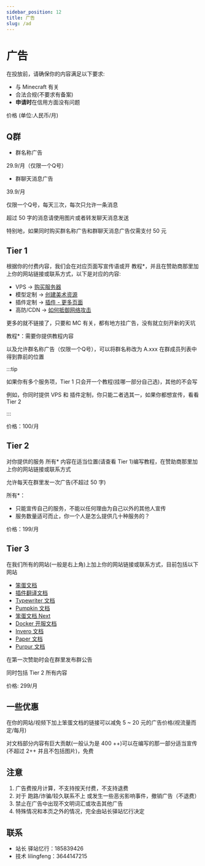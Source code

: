 ```yaml
---
sidebar_position: 12
title: 广告
slug: /ad
---
```


# 广告

在投放前，请确保你的内容满足以下要求:

* 与 Minecraft 有关
* 合法合规(不要求有备案)
* **申请时**在信用方面没有问题

价格 (单位:人民币/月)

## Q群

- 群名称广告

29.9/月（仅限一个Q号）

- 群聊天消息广告

39.9/月

仅限一个Q号，每天三次，每次只允许一条消息

超过 50 字的消息请使用图片或者转发聊天消息发送

特别地，如果同时购买群名称广告和群聊天消息广告仅需支付 50 元

## Tier 1

根据你的付费内容，我们会在对应页面写宣传语或开 教程*，并且在赞助商那里加上你的网站链接或联系方式，以下是对应的内容:

- VPS -> [购买服务器](https://nitwikit.8aka.org/process/deploy/purchase-server)
- 模型定制 -> [创建美术资源](https://nitwikit.8aka.org/process/create-art-assets)
- 插件定制 -> [插件 - 更多页面](https://nitwikit.8aka.org/Java/more)
- 高防/CDN -> [如何抵御网络攻击](https://nitwikit.8aka.org/process/maintenance/how-to-defend-against-cyber-attacks)

更多的就不链接了，只要和 MC 有关，都有地方挂广告，没有就立刻开新的天坑

教程*：需要你提供教程内容

以及允许群名称广告（仅限一个Q号），可以将群名称改为 A.xxx 在群成员列表中得到靠前的位置

:::tip

如果你有多个服务项，Tier 1 只会开一个教程(挂哪一部分自己选)，其他的不会写

例如，你同时提供 VPS 和 插件定制，你只能二者选其一，如果你都想宣传，看看 Tier 2

:::

价格：100/月

## Tier 2

对你提供的服务 所有* 内容在适当位置(请查看 Tier 1)编写教程，在赞助商那里加上你的网站链接或联系方式

允许每天在群里发一次广告(不超过 50 字)

所有*：

- 只能宣传自己的服务，不能以任何理由为自己以外的其他人宣传
- 服务数量适可而止，你一个人是怎么提供几十种服务的？

价格：199/月

## Tier 3

在我们所有的网站(一般是右上角)上加上你的网站链接或联系方式，目前包括以下网站

- [笨蛋文档](https://nitwikit.8aka.org)
- [插件翻译文档](https://plugins.8aka.org)
- [Typewriter 文档](https://typewriter.8aka.org)
- [Pumpkin 文档](https://pumpkin.8aka.org)
- [笨蛋文档 Next](https://nitwikit2.8aka.org)
- [Docker 开服文档](https://docker.8aka.org)
- [Invero 文档](https://invero.8aka.org)
- [Paper 文档](https://paper.8aka.org)
- [Purpur 文档](https://purpur.8aka.org)

在第一次赞助时会在群里发布群公告

同时包括 Tier 2 所有内容

价格: 299/月

## 一些优惠

在你的网站/视频下加上笨蛋文档的链接可以减免 5 ~ 20 元的广告价格(视流量而定/每月)

对文档部分内容有巨大贡献(一般认为是 400 ++)可以在编写的那一部分适当宣传(不超过 2++ 并且不包括图片)，免费

## 注意

1. 广告费按月计算，不支持按天付费，不支持退费
2. 对于 跑路/诈骗/较久联系不上 或发生一些恶劣影响事件，撤销广告（不退费）
3. 禁止在广告中出现不文明词汇或攻击其他广告
4. 特殊情况和本页之外的情况，完全由站长驿站忆行决定

## 联系

- 站长 驿站忆行：185839426
- 技术 lilingfeng：3644147215
